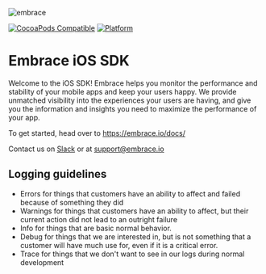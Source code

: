 ![embrace](https://downloads.embrace.io/embrace.png)

[![CocoaPods Compatible](https://img.shields.io/cocoapods/v/EmbraceIO.svg)](https://img.shields.io/cocoapods/v/EmbraceIO.svg)
[![Platform](https://img.shields.io/cocoapods/p/EmbraceIO.svg?style=flat)](https://cocoadocs.org/docsets/EmbraceIO)

# Embrace iOS SDK #

Welcome to the iOS SDK! Embrace helps you monitor the performance and stability of your mobile apps and keep your users happy. We provide unmatched visibility into the experiences your users are having, and give you the information and insights you need to maximize the performance of your app.

To get started, head over to https://embrace.io/docs/

Contact us on [Slack](https://community.embrace.io/) or at [support@embrace.io](mailto:support@embrace.io)

## Logging guidelines

* Errors for things that customers have an ability to affect and failed because of something they did
* Warnings for things that customers have an ability to affect, but their current action did not lead to an outright failure
* Info for things that are basic normal behavior.
* Debug for things that we are interested in, but is not something that a customer will have much use for, even if it is a critical error.
* Trace for things that we don't want to see in our logs during normal development

